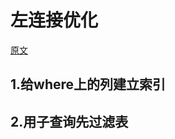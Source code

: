 # 左连接优化

[原文](https://blog.csdn.net/Tim_phper/article/details/78344444)

## 1.给where上的列建立索引

## 2.用子查询先过滤表